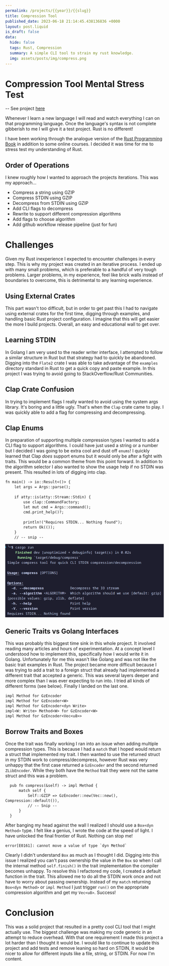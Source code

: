 ```yaml
---
permalink: /projects/{{year}}/{{slug}}
title: Compression Tool
published_date: 2023-06-18 21:14:45.438136836 +0000
layout: post.liquid
is_draft: false
data:
  hide: false
  tags: Rust, Compression
  summary: A simple CLI tool to strain my rust knowledge.
  img: assets/posts/img/compress.png
---
```

# Compression Tool Mental Stress Test
-- See project <a href="https://github.com/0x4445565A/compress" target="_blank" rel="noopener noreferrer nofollow">here</a>

Whenever I learn a new language I will read and watch everything I can on that programming language.  Once the language's syntax is not complete gibberish to me I will give it a test project.  Rust is no different!

I have been working through the analogue version of the [Rust Programming Book](https://doc.rust-lang.org/book/) in addition to some online courses.  I decided it was time for me to stress test my understanding of Rust.

## Order of Operations
I knew roughly how I wanted to approach the projects iterations.  This was my approach...
  - Compress a string using GZIP
  - Compress STDIN using GZIP
  - Decompress from STDIN using GZIP
  - Add CLI flags to decompress
  - Rewrite to support different compression algorithms
  - Add flags to choose algorithm
  - Add github workflow release pipeline (just for fun)

# Challenges
Given my Rust inexperience I expected to encounter challenges in every step.  This is why my project was created in an iterative process. I ended up with many small problems, which is preferable to a handful of very tough problems.  Larger problems, in my experience, feel like brick walls instead of boundaries to overcome, this is detrimental to any learning experience.

## Using External Crates
This part wasn't too difficult, but in order to get past this I had to navigate using external crates for the first time, digging through examples, and handling basic Rust project configuration.  I imagine that this will get easier the more I build projects.  Overall, an easy and educational wall to get over.

## Learning STDIN
In Golang I am very used to the reader writer interface, I attempted to follow a similar structure in Rust but that strategy had to quickly be abandoned.  Digging into the `Flate2` crate I was able to take advantage of the `examples` directory standard in Rust to get a quick copy and paste example.  In this project I was trying to avoid going to StackOverflow/Rust Communities.

## Clap Crate Confusion
In trying to implement flags I really wanted to avoid using the system args library.  It's boring and a little ugly.  That's when the `Clap` crate came to play.  I was quickly able to add a flag for compressing and decompressing.

## Clap Enums
In preparation of supporting multiple compression types I wanted to add a CLI flag to support algorithms.  I could have just used a string or a number but I decided I was going to be extra cool and dust off `enums`!  I quickly learned that Clap _does_ support enums but it would only be after a fight with traits.  This would be a common theme from this point forward.  In addition to the algorithm selector I also wanted to show the usage help if no STDIN was present.  This resulted in lots of digging into clap.
```
fn main() -> io::Result<()> {
    let args = Args::parse();

    if atty::is(atty::Stream::Stdin) {
        use clap::CommandFactory;
        let mut cmd = Args::command();
        cmd.print_help()?;

        println!("Requires STDIN... Nothing found");
        return Ok(());
    }
    // -- snip --
```
<img src="/assets/posts/compress-usage.png">

## Generic Traits vs Golang Interfaces
This was probably this biggest time sink in this whole project.  It involved reading many articles and hours of experimentation.  At a concept level I understood how to implement this, specifically how I would write it in Golang.  Unfortunately for me this wasn't like Golang and was not like the basic trait examples in Rust.  The project became more difficult because I was trying to add a trait to a foreign struct that already had implemented a different trait that accepted a generic.  This was several layers deeper and more complex than I was ever expecting to run into.  I tried all kinds of different forms (see below).  Finally I landed on the last one.

```
impl Method for GzEncoder
impl Method for GzEncoder<W>
impl Method for GzEncoder<dyn Write>
impl<W: Write> Method<W> for GzEncoder<W>
impl Method for GzEncoder<Vec<u8>>
```

## Borrow Traits and Boxes
Once the trait was finally working I ran into an issue when adding multiple compression types.  This is because I had a `match` that I hoped would return a struct that implemented my trait.  I then wanted to use the returned struct in my STDIN work to compress/decompress, however Rust was very unhappy that the first case returned a `GzEncoder` and the second returned `ZLibEncoder`.  While they both have the `Method` trait they were not the same struct and this was a problem.

```
  pub fn compress(&self) -> impl Method {
      match self {
          Self::GZIP => GzEncoder::new(Vec::new(), Compression::default()),
          // -- Snip --
      }
  }
```

After banging my head against the wall I realized I should use a `Box<dyn Method>` type.  I felt like a genius, I wrote the code at the speed of light.  I have unlocked the final frontier of Rust.  Nothing can stop me!
```
error[E0161]: cannot move a value of type `dyn Method`
```
Clearly I didn't understand `Box` as much as I thought I did.  Digging into this issue I realized you can't pass ownership the value in the `Box` so when I call the internal method `self.finish()` in the trait implementation the compiler becomes unhappy.  To resolve this I refactored my code, I created a default function in the trait.  This allowed me to do all the STDIN work once and not have to worry about passing ownership.  Instead of my `match` returning `Box<dyn Method>` or `impl Method` I just trigger `run()` on the appropriate compression algorithm and get my `Vec<u8>`.  Success!

# Conclusion
This was a solid project that resulted in a pretty cool CLI tool that I might actually use.  The biggest challenge was making my code generic in an attempt to reduce overhead.  With that one requirement I made this project a lot harder than I thought it would be.  I would like to continue to update this project and add tests and remove leaning so hard on STDIN, it would be nicer to allow for different inputs like a file, string, or STDIN.  For now I'm content.